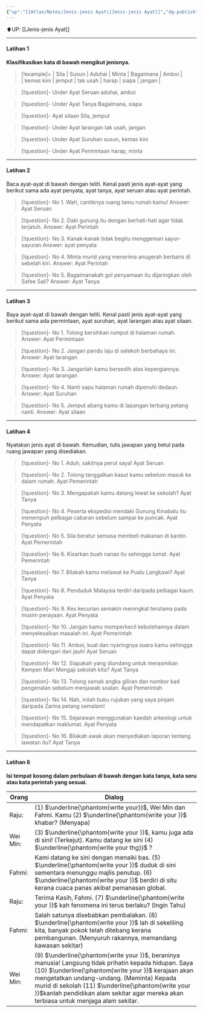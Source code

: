 ```yaml
---
{"up":"[[Atlas/Notes/Jenis-jenis Ayat\|Jenis-jenis Ayat]]","dg-publish":true,"permalink":"/atlas/notes/jenis-jenis-ayat-latihan/","dgPassFrontmatter":true}
---
```


⬆️UP: [[Jenis-jenis Ayat]]

---
#### Latihan 1
**Klasifikasikan kata di bawah mengikut jenisnya.**

> [!example]+ 
> |    Sila   |    Susun   |     Aduhai    | Minta   |     Bagaimana   |    Amboi   |  
> |    kemas kini    |     jemput   |   tak usah  | harap   |    siapa   |   jangan |

> [!question]- Under Ayat Seruan
> aduhai, amboi

> [!question]- Under Ayat Tanya
> Bagaimana, siapa

> [!question]- Ayat silaan
> Sila, jemput

> [!question]- Under Ayat larangan
> tak usah, jangan

> [!question]- Under Ayat Suruhan
> susun, kemas kini

> [!question]- Under Ayat Permintaan
> harap, minta

---
#### Latihan 2
Baca ayat-ayat di bawah dengan teliti. Kenal pasti jenis ayat-ayat yang berikut sama ada ayat penyata, ayat tanya, ayat seruan atau ayat perintah.

> [!question]- No 1. Wah, cantiknya ruang tamu rumah kamu!
> Answer: Ayat Seruan

> [!question]- No 2. Daki gunung itu dengan berhati-hati agar tidak terjatuh.
> Answer: Ayat Perintah

> [!question]- No 3. Kanak-kanak tidak begitu menggemari sayur-sayuran
> Answer: ayat penyata

> [!question]- No 4. Minta murid yang menerima anugerah berbaris di sebelah kiri.
> Answer: Ayat Perintah

> [!question]- No 5. Bagaimanakah gol penyamaan itu dijaringkan oleh Safee Sali?
> Answer: Ayat Tanya

---
#### Latihan 3
Baya ayat-ayat di bawah dengan teliti. Kenal pasti jenis ayat-ayat yang berikut sama ada permintaan, ayat suruhan, ayat larangan atau ayat silaan.

> [!question]- No 1. Tolong bersihkan rumput di halaman rumah.
> Answer: Ayat Permintaan

> [!question]- No 2. Jangan pandu laju di selekoh berbahaya ini.
> Answer: Ayat larangan

> [!question]- No 3. Janganlah kamu bersedih atas kepergiannya.
> Answer: Ayat larangan 

> [!question]- No 4. Nanti sapu halaman rumah dipenuhi dedaun.
> Answer: Ayat Suruhan

> [!question]- No 5. Jemput abang kamu di lapangan terbang petang nanti.
> Answer: Ayat silaan 

---

#### Latihan 4
Nyatakan jenis ayat di bawah. Kemudian, tulis jawapan yang betul pada ruang jawapan yang disediakan.

> [!question]- No 1. Aduh, sakitnya perut saya! 
> Ayat Seruan

> [!question]- No 2. Tolong tanggalkan kasut kamu sebelum masuk ke dalam rumah. 
> Ayat Pemerintah

> [!question]- No 3. Mengapakah kamu datang lewat ke sekolah?
> Ayat Tanya

> [!question]- No 4. Peserta ekspedisi mendaki Gunung Kinabalu itu menempuh pelbagai cabaran sebelum sampai ke puncak. 
> Ayat Penyata

> [!question]- No 5. Sila beratur semasa membeli makanan di kantin.  
> Ayat Pemerintah

> [!question]- No 6. Kisarkan buah nanas itu sehingga lumat. 
> Ayat Pemerintah

> [!question]- No 7. Bilakah kamu melawat ke Pualu Langkawi? 
> Ayat Tanya

> [!question]- No 8. Penduduk Malaysia terdiri daripada pelbagai kaum.
> Ayat Penyata

> [!question]- No 9. Kes kecurian semakin meningkat terutama pada musim perayaan. 
> Ayat Penyata

> [!question]- No 10. Jangan kamu memperkecil kebolehannya dalam menyelesaikan masalah ini. 
> Ayat Pemerintah

> [!question]- No 11. Amboi, kuat dan nyaringnya suara kamu sehingga dapat didengari dari jauh! 
> Ayat Seruan

> [!question]- No 12. Siapakah yang diundang untuk merasmikan Kempen Mari Mengaji sekolah kita?
> Ayat Tanya

> [!question]- No 13. Tolong semak angka giliran dan nombor kad pengenalan sebelum menjawab soalan. 
> Ayat Pemerintah

> [!question]- No 14. Nah, inilah buku rujukan yang saya pinjam daripada Zarina petang semalam! 

> [!question]- No 15. Sejarawan menggunakan kaedah arkeologi untuk mendapatkan maklumat. 
> Ayat Penyata

> [!question]- No 16. Bilakah awak akan menyediakan laporan tentang lawatan itu? 
> Ayat Tanya

---
#### Latihan 6
**Isi tempat kosong dalam perbulaan di bawah dengan kata tanya, kata seru atau kata perintah yang sesuai.**

| Orang    | Dialog                                                                                                                                                                                                                                                                                                                                                    |
| -------- | --------------------------------------------------------------------------------------------------------------------------------------------------------------------------------------------------------------------------------------------------------------------------------------------------------------------------------------------------------- |
| Raju:    | (1) $\underline{\phantom{write your}}$, Wei Min dan Fahmi. Kamu (2) $\underline{\phantom{write your }}$ khabar? (Menyapa)                                                                                                                                                                                                                                 |
| Wei Min: | (3) $\underline{\phantom{write your }}$, kamu juga ada di sini! (Terkejut). Kamu datang ke sini (4) $\underline{\phantom{write your thg}}$ ?                                                                                                                                                                                                              |
| Fahmi:   | Kami datang ke sini dengan menaiki bas. (5) $\underline{\phantom{write your }}$ duduk di sini sementara menunggu majlis penutup. (6) $\underline{\phantom{write your }}$ berdiri di situ kerana cuaca panas akibat pemanasan global.                                                                                                                      |
| Raju:    | Terima Kasih, Fahmi. (7) $\underline{\phantom{write your }}$ kah fenomena ini terus berlaku? (Ingin Tahu)                                                                                                                                                                                                                                                 |
| Fahmi:   | Salah satunya disebabkan pembalakan. (8) $\underline{\phantom{write your }}$ lah di sekeliling kita, banyak pokok telah ditebang kerana pembangunan. (Menyuruh rakannya, memandang kawasan sekitar)                                                                                                                                                       |
| Wei Min: | (9) $\underline{\phantom{write your }}$, beraninya manusia! Langsung tidak prihatin kepada hidupan. Saya (10) $\underline{\phantom{write your }}$ kerajaan akan mengetatkan undang-undang. (Meminta) Kepada murid di sekolah (11) $\underline{\phantom{write your }}$kanlah pendidikan alam sekitar agar mereka akan terbiasa untuk menjaga alam sekitar. |
